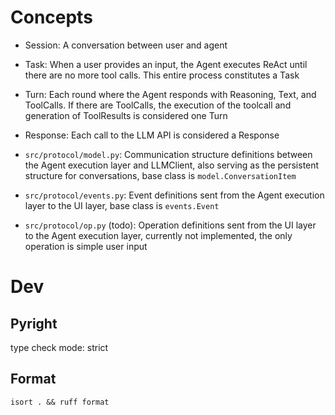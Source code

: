 # Concepts
- Session: A conversation between user and agent
- Task: When a user provides an input, the Agent executes ReAct until there are no more tool calls. This entire process constitutes a Task
- Turn: Each round where the Agent responds with Reasoning, Text, and ToolCalls. If there are ToolCalls, the execution of the toolcall and generation of ToolResults is considered one Turn
- Response: Each call to the LLM API is considered a Response


- `src/protocol/model.py`: Communication structure definitions between the Agent execution layer and LLMClient, also serving as the persistent structure for conversations, base class is `model.ConversationItem`
- `src/protocol/events.py`: Event definitions sent from the Agent execution layer to the UI layer, base class is `events.Event`
- `src/protocol/op.py` (todo): Operation definitions sent from the UI layer to the Agent execution layer, currently not implemented, the only operation is simple user input


# Dev

## Pyright

type check mode: strict

## Format
```
isort . && ruff format
```
